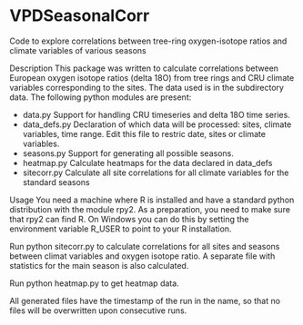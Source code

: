# VPDSeasonalCorr
Code to explore correlations between tree-ring oxygen-isotope ratios and climate variables of various seasons

Description
This package was written to calculate correlations between European oxygen isotope ratios (delta 18O) 
from tree rings and CRU climate variables corresponding to the sites.
The data used is in the subdirectory data.
The following python modules are present:
- data.py Support for handling CRU timeseries and delta 18O time series.
- data_defs.py Declaration of which data will be processed: sites, climate variables, time range. Edit this file to restric date, sites or climate variables.
- seasons.py Support for generating all possible seasons.
- heatmap.py Calculate heatmaps for the data declared in data_defs
- sitecorr.py Calculate all site correlations for all climate variables for the standard seasons

Usage
You need a machine where R is installed and have a standard python distribution with the module rpy2.
As a preparation, you need to make sure that rpy2 can find R.
On Windows you can do this by setting the environment variable R_USER to point to your R installation.

Run 
        python sitecorr.py
to calculate correlations for all sites and seasons between climat variables and oxygen isotope ratio. A separate file with statistics for the main season is also calculated.

Run
        python heatmap.py
to get heatmap data.

All generated files have the timestamp of the run in the name, so that no files will be overwritten upon consecutive runs.



